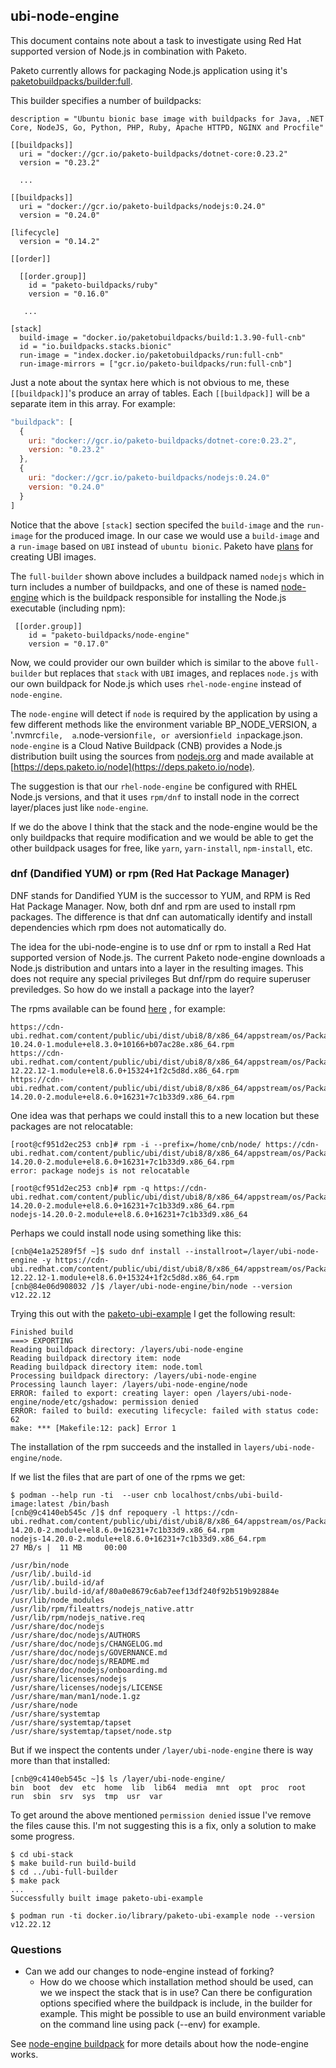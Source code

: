 ## ubi-node-engine
This document contains note about a task to investigate using Red Hat supported
version of Node.js in combination with Paketo.

Paketo currently allows for packaging Node.js application using it's
[paketobuildpacks/builder:full](https://github.com/paketo-buildpacks/full-builder).

This builder specifies a number of buildpacks:
```console
description = "Ubuntu bionic base image with buildpacks for Java, .NET Core, NodeJS, Go, Python, PHP, Ruby, Apache HTTPD, NGINX and Procfile"

[[buildpacks]]
  uri = "docker://gcr.io/paketo-buildpacks/dotnet-core:0.23.2"
  version = "0.23.2"

  ...

[[buildpacks]]
  uri = "docker://gcr.io/paketo-buildpacks/nodejs:0.24.0"
  version = "0.24.0"

[lifecycle]
  version = "0.14.2"

[[order]]

  [[order.group]]
    id = "paketo-buildpacks/ruby"
    version = "0.16.0"
  
   ...

[stack]
  build-image = "docker.io/paketobuildpacks/build:1.3.90-full-cnb"
  id = "io.buildpacks.stacks.bionic"
  run-image = "index.docker.io/paketobuildpacks/run:full-cnb"
  run-image-mirrors = ["gcr.io/paketo-buildpacks/run:full-cnb"]

```

Just a note about the syntax here which is not obvious to me, these
`[[buildpack]]`'s produce an array of tables. Each `[[buildpack]]` will be a
separate item in this array. For example:
```javascript
"buildpack": [
  {
    uri: "docker://gcr.io/paketo-buildpacks/dotnet-core:0.23.2",
    version: "0.23.2"
  },
  {
    uri: "docker://gcr.io/paketo-buildpacks/nodejs:0.24.0"
    version: "0.24.0"
  }
]
```

Notice that the above `[stack]` section specifed the `build-image` and the
`run-image` for the produced image. In our case we would use a `build-image` and
a `run-image` based on `UBI` instead of `ubuntu bionic`. Paketo have 
[plans](https://blog.paketo.io/posts/2022-roadmap/) for creating UBI images.


The `full-builder` shown above includes a buildpack named `nodejs` which in
turn includes a number of buildpacks, and one of these is named
[node-engine](https://github.com/paketo-buildpacks/nodejs/blob/main/buildpack.toml#L27-L29)
which is the buildpack responsible for installing the Node.js executable
(including npm):
```
 [[order.group]]
    id = "paketo-buildpacks/node-engine"
    version = "0.17.0"
```

Now, we could provider our own builder which is similar to the above
`full-builder` but replaces that `stack` with `UBI` images, and replaces
`node.js` with our own buildpack for Node.js which uses `rhel-node-engine`
instead of `node-engine`.


The `node-engine` will detect if `node` is required by the application by
using a few different methods like the environment variable BP_NODE_VERSION,
a '.nvmrc` file,  a `.node-version` file, or a `version` field in `package.json.
`node-engine` is a Cloud Native Buildpack (CNB) provides a Node.js distribution
built using the sources from [nodejs.org](https://nodejs.org/dist) and
made available at [https://deps.paketo.io/node](https://deps.paketo.io/node).

The suggestion is that our `rhel-node-engine` be configured with RHEL Node.js
versions, and that it uses `rpm/dnf` to install node in the correct
layer/places just like `node-engine`.

If we do the above I think that the stack and the node-engine would be the only
buildpacks that require modification and we would be able to get the other
buildpack usages for free, like `yarn`, `yarn-install`, `npm-install`, etc.

### dnf (Dandified YUM) or rpm (Red Hat Package Manager)
DNF stands for Dandified YUM is the successor to YUM,  and RPM is Red Hat
Package Manager. Now, both dnf and rpm are used to install rpm packages. The
difference is that dnf can automatically identify and install dependencies which
rpm does not automatically do.

The idea for the ubi-node-engine is to use dnf or rpm to install a Red Hat
supported version of Node.js. The current Paketo node-engine downloads a Node.js
distribution and untars into a layer in the resulting images. This does not
require any special privileges But dnf/rpm do require superuser previledges.
So how do we install a package into the layer? 

The rpms available can be found [here](https://cdn-ubi.redhat.com/content/public/ubi/dist/ubi8/8/x86_64/appstream/os/Packages/n/)
, for example:
```
https://cdn-ubi.redhat.com/content/public/ubi/dist/ubi8/8/x86_64/appstream/os/Packages/n/nodejs-10.24.0-1.module+el8.3.0+10166+b07ac28e.x86_64.rpm
https://cdn-ubi.redhat.com/content/public/ubi/dist/ubi8/8/x86_64/appstream/os/Packages/n/nodejs-12.22.12-1.module+el8.6.0+15324+1f2c5d8d.x86_64.rpm
https://cdn-ubi.redhat.com/content/public/ubi/dist/ubi8/8/x86_64/appstream/os/Packages/n/nodejs-14.20.0-2.module+el8.6.0+16231+7c1b33d9.x86_64.rpm
```
One idea was that perhaps we could install this to a new location but these
packages are not relocatable:
```console
[root@cf951d2ec253 cnb]# rpm -i --prefix=/home/cnb/node/ https://cdn-ubi.redhat.com/content/public/ubi/dist/ubi8/8/x86_64/appstream/os/Packages/n/nodejs-14.20.0-2.module+el8.6.0+16231+7c1b33d9.x86_64.rpm
error: package nodejs is not relocatable
```
```console
[root@cf951d2ec253 cnb]# rpm -q https://cdn-ubi.redhat.com/content/public/ubi/dist/ubi8/8/x86_64/appstream/os/Packages/n/nodejs-14.20.0-2.module+el8.6.0+16231+7c1b33d9.x86_64.rpm
nodejs-14.20.0-2.module+el8.6.0+16231+7c1b33d9.x86_64
```

Perhaps we could install node using something like this:
```console
[cnb@4e1a25289f5f ~]$ sudo dnf install --installroot=/layer/ubi-node-engine -y https://cdn-ubi.redhat.com/content/public/ubi/dist/ubi8/8/x86_64/appstream/os/Packages/n/nodejs-12.22.12-1.module+el8.6.0+15324+1f2c5d8d.x86_64.rpm
[cnb@84e06d908032 /]$ /layer/ubi-node-engine/bin/node --version
v12.22.12
```
Trying this out with the [paketo-ubi-example](../paketo-ubi-example) I get
the following result:
```console
Finished build
===> EXPORTING
Reading buildpack directory: /layers/ubi-node-engine
Reading buildpack directory item: node
Reading buildpack directory item: node.toml
Processing buildpack directory: /layers/ubi-node-engine
Processing launch layer: /layers/ubi-node-engine/node
ERROR: failed to export: creating layer: open /layers/ubi-node-engine/node/etc/gshadow: permission denied
ERROR: failed to build: executing lifecycle: failed with status code: 62
make: *** [Makefile:12: pack] Error 1
```
The installation of the rpm succeeds and the installed in
`layers/ubi-node-engine/node`. 

If we list the files that are part of one of the rpms we get:
```console
$ podman --help run -ti  --user cnb localhost/cnbs/ubi-build-image:latest /bin/bash
[cnb@9c4140eb545c /]$ dnf repoquery -l https://cdn-ubi.redhat.com/content/public/ubi/dist/ubi8/8/x86_64/appstream/os/Packages/n/nodejs-14.20.0-2.module+el8.6.0+16231+7c1b33d9.x86_64.rpm
nodejs-14.20.0-2.module+el8.6.0+16231+7c1b33d9.x86_64.rpm                                                                      27 MB/s |  11 MB     00:00    

/usr/bin/node
/usr/lib/.build-id
/usr/lib/.build-id/af
/usr/lib/.build-id/af/80a0e8679c6ab7eef13df240f92b519b92884e
/usr/lib/node_modules
/usr/lib/rpm/fileattrs/nodejs_native.attr
/usr/lib/rpm/nodejs_native.req
/usr/share/doc/nodejs
/usr/share/doc/nodejs/AUTHORS
/usr/share/doc/nodejs/CHANGELOG.md
/usr/share/doc/nodejs/GOVERNANCE.md
/usr/share/doc/nodejs/README.md
/usr/share/doc/nodejs/onboarding.md
/usr/share/licenses/nodejs
/usr/share/licenses/nodejs/LICENSE
/usr/share/man/man1/node.1.gz
/usr/share/node
/usr/share/systemtap
/usr/share/systemtap/tapset
/usr/share/systemtap/tapset/node.stp
```
But if we inspect the contents under `/layer/ubi-node-engine` there is way
more than that installed:
```console
[cnb@9c4140eb545c ~]$ ls /layer/ubi-node-engine/
bin  boot  dev	etc  home  lib	lib64  media  mnt  opt	proc  root  run  sbin  srv  sys  tmp  usr  var
```

To get around the above mentioned `permission denied` issue I've remove the
files cause this. I'm not suggesting this is a fix, only a solution to make
some progress.
```console
$ cd ubi-stack
$ make build-run build-build
$ cd ../ubi-full-builder
$ make pack
...
Successfully built image paketo-ubi-example

$ podman run -ti docker.io/library/paketo-ubi-example node --version
v12.22.12
```

### Questions
* Can we add our changes to node-engine instead of forking?
  * How do we choose which installation method should be used, can we we inspect
    the stack that is in use? Can there be configuration options specified where
    the buildpack is include, in the builder for example. This might be possible
    to use an build environment variable on the command line using pack (--env)
    for example.

    
See [node-engine buildpack](./paketo.md#buildpack-for-node-engine) for more
details about how the node-engine works.
